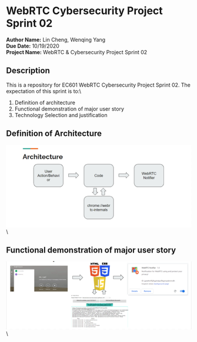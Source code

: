 # WebRTC Cybersecurity Project Sprint 02
**Author Name:** Lin Cheng, Wenqing Yang\
**Due Date:** 10/19/2020\
**Project Name:** WebRTC & Cybersecurity Project Sprint 02

## Description

This is a repository for EC601 WebRTC Cybersecurity Project Sprint 02. The expectation of this sprint is to:\
1. Definition of architecture
2. Functional demonstration of major user story
3. Technology Selection and justification


## Definition of Architecture

![Image of architecture](https://github.com/chengl11/WebRTC_Cybersecurity_Project/blob/main/Sprint2/images/Architecture.png)\



## Functional demonstration of major user story

![Image of architecture](https://github.com/chengl11/WebRTC_Cybersecurity_Project/blob/main/Sprint2/images/User-story.png)\
